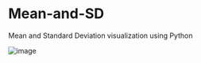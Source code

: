 # Mean-and-SD
Mean and Standard Deviation visualization using Python

![image](https://user-images.githubusercontent.com/25851171/73906697-120b9d00-4861-11ea-8276-98ae77f0cc46.png)
